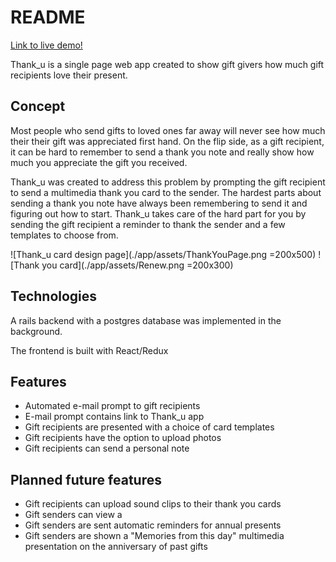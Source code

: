 # README

[Link to live demo!]()

Thank_u is a single page web app created to show gift givers how much gift recipients love their present.

## Concept
Most people who send gifts to loved ones far away will never see how much their their gift was appreciated first hand. On the flip side, as a gift recipient, it can be hard to remember to send a thank you note and really show how much you appreciate the gift you received.

Thank_u was created to address this problem by prompting the gift recipient to send a multimedia thank you card to the sender. The hardest parts about sending a thank you note have always been remembering to send it and figuring out how to start. Thank_u takes care of the hard part for you by sending the gift recipient a reminder to thank the sender and a few templates to choose from.

![Thank_u card design page](./app/assets/ThankYouPage.png =200x500)
![Thank you card](./app/assets/Renew.png =200x300)

## Technologies
A rails backend with a postgres database was implemented in the background.

The frontend is built with React/Redux

## Features
* Automated e-mail prompt to gift recipients
* E-mail prompt contains link to Thank_u app
* Gift recipients are presented with a choice of card templates
* Gift recipients have the option to upload photos
* Gift recipients can send a personal note

## Planned future features
* Gift recipients can upload sound clips to their thank you cards
* Gift senders can view a
* Gift senders are sent automatic reminders for annual presents
* Gift senders are shown a "Memories from this day" multimedia presentation on the anniversary of past gifts

